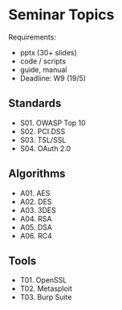 
# Seminar Topics

Requirements:  
- pptx (30+ slides)
- code / scripts
- guide, manual
- Deadline: W9 (19/5)

## Standards
- S01. OWASP Top 10
- S02. PCI DSS
- S03. TSL/SSL
- S04. OAuth 2.0

## Algorithms
- A01. AES
- A02. DES
- A03. 3DES
- A04. RSA
- A05. DSA
- A06. RC4

## Tools
- T01. OpenSSL
- T02. Metasploit
- T03. Burp Suite


